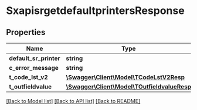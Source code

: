 # SxapisrgetdefaultprintersResponse

## Properties
Name | Type | Description | Notes
------------ | ------------- | ------------- | -------------
**default_sr_printer** | **string** |  | [optional] 
**c_error_message** | **string** |  | [optional] 
**t_code_lst_v2** | [**\Swagger\Client\Model\TCodeLstV2Resp**](TCodeLstV2Resp.md) |  | [optional] 
**t_outfieldvalue** | [**\Swagger\Client\Model\TOutfieldvalueResp**](TOutfieldvalueResp.md) |  | [optional] 

[[Back to Model list]](../README.md#documentation-for-models) [[Back to API list]](../README.md#documentation-for-api-endpoints) [[Back to README]](../README.md)


